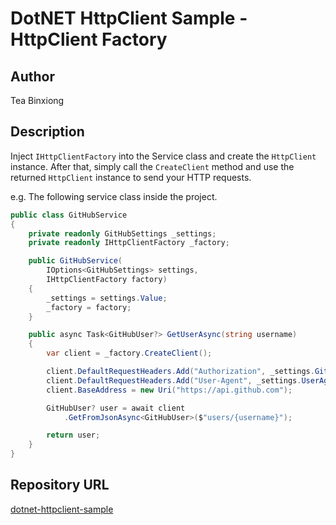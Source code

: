 # DotNET HttpClient Sample - HttpClient Factory

## Author
Tea Binxiong

## Description
Inject `IHttpClientFactory` into the Service class and create the `HttpClient` instance.
After that, simply call the `CreateClient` method and use the returned `HttpClient` instance to send your HTTP requests.

e.g. The following service class inside the project.
```C#
public class GitHubService
{
    private readonly GitHubSettings _settings;
    private readonly IHttpClientFactory _factory;

    public GitHubService(
        IOptions<GitHubSettings> settings,
        IHttpClientFactory factory)
    {
        _settings = settings.Value;
        _factory = factory;
    }

    public async Task<GitHubUser?> GetUserAsync(string username)
    {
        var client = _factory.CreateClient();

        client.DefaultRequestHeaders.Add("Authorization", _settings.GitHubToken);
        client.DefaultRequestHeaders.Add("User-Agent", _settings.UserAgent);
        client.BaseAddress = new Uri("https://api.github.com");

        GitHubUser? user = await client
            .GetFromJsonAsync<GitHubUser>($"users/{username}");

        return user;
    }
}
```


## Repository URL
[dotnet-httpclient-sample](https://github.com/teabinxiong/dotnet-httpclient-sample)





